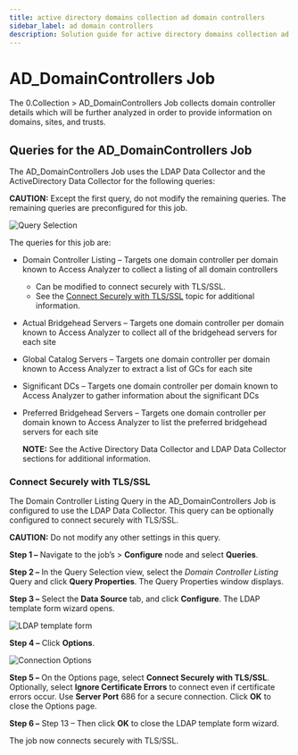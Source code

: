 ```yaml
---
title: active directory domains collection ad domain controllers
sidebar_label: ad domain controllers
description: Solution guide for active directory domains collection ad domain controllers including implementation steps, configuration, and best practices.
---
```


# AD_DomainControllers Job

The 0.Collection > AD_DomainControllers Job collects domain controller details which will be further
analyzed in order to provide information on domains, sites, and trusts.

## Queries for the AD_DomainControllers Job

The AD_DomainControllers Job uses the LDAP Data Collector and the ActiveDirectory Data Collector for
the following queries:

**CAUTION:** Except the first query, do not modify the remaining queries. The remaining queries are
preconfigured for this job.

![Query Selection](/img/product_docs/accessanalyzer/solutions/activedirectory/domains/collection/domaincontrollersquery.webp)

The queries for this job are:

- Domain Controller Listing – Targets one domain controller per domain known to Access Analyzer to
  collect a listing of all domain controllers
  - Can be modified to connect securely with TLS/SSL.
  - See the [Connect Securely with TLS/SSL](#connect-securely-with-tlsssl) topic for additional
    information.
- Actual Bridgehead Servers – Targets one domain controller per domain known to Access Analyzer to
  collect all of the bridgehead servers for each site
- Global Catalog Servers – Targets one domain controller per domain known to Access Analyzer to
  extract a list of GCs for each site
- Significant DCs – Targets one domain controller per domain known to Access Analyzer to gather
  information about the significant DCs
- Preferred Bridgehead Servers – Targets one domain controller per domain known to Access Analyzer
  to list the preferred bridgehead servers for each site

  **NOTE:** See the Active Directory Data Collector and LDAP Data Collector sections for
  additional information.

### Connect Securely with TLS/SSL

The Domain Controller Listing Query in the AD_DomainControllers Job is configured to use the LDAP
Data Collector. This query can be optionally configured to connect securely with TLS/SSL.

**CAUTION:** Do not modify any other settings in this query.

**Step 1 –** Navigate to the job’s > **Configure** node and select **Queries**.

**Step 2 –** In the Query Selection view, select the _Domain Controller Listing_ Query and click
**Query Properties**. The Query Properties window displays.

**Step 3 –** Select the **Data Source** tab, and click **Configure**. The LDAP template form wizard
opens.

![LDAP template form](/img/product_docs/accessanalyzer/solutions/activedirectory/domains/collection/ldaptemplate.webp)

**Step 4 –** Click **Options**.

![Connection Options](/img/product_docs/accessanalyzer/solutions/activedirectory/domains/collection/ldaptemplateoptions.webp)

**Step 5 –** On the Options page, select **Connect Securely with TLS/SSL**. Optionally, select
**Ignore Certificate Errors** to connect even if certificate errors occur. Use **Server Port** 686
for a secure connection. Click **OK** to close the Options page.

**Step 6 –** Step 13 – Then click **OK** to close the LDAP template form wizard.

The job now connects securely with TLS/SSL.
